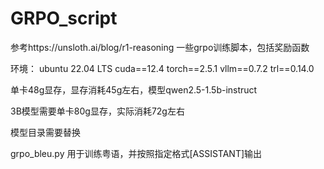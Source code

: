 # GRPO_script
参考https://unsloth.ai/blog/r1-reasoning
一些grpo训练脚本，包括奖励函数

环境： 
ubuntu 22.04 LTS 
cuda==12.4 
torch==2.5.1 
vllm==0.7.2 
trl==0.14.0

单卡48g显存，显存消耗45g左右，模型qwen2.5-1.5b-instruct 

3B模型需要单卡80g显存，实际消耗72g左右

模型目录需要替换

grpo_bleu.py 用于训练粤语，并按照指定格式[ASSISTANT]输出

